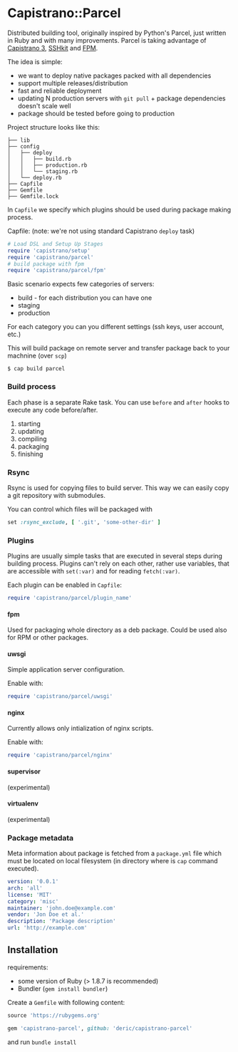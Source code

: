 # Capistrano::Parcel

Distributed building tool, originally inspired by Python's Parcel, just written in Ruby and with many improvements. Parcel is taking advantage of [Capistrano 3](https://github.com/capistrano/capistrano), [SSHkit](https://github.com/capistrano/sshkit) and [FPM](https://github.com/jordansissel/fpm).

The idea is simple:

  * we want to deploy native packages packed with all dependencies
  * support multiple releases/distribution
  * fast and reliable deployment
  * updating N production servers with `git pull` + package dependencies doesn't scale well
  * package should be tested before going to production


Project structure looks like this:

```
├── lib
├── config
│   ├── deploy
│   │   ├── build.rb
│   │   ├── production.rb
│   │   └── staging.rb
│   └── deploy.rb
├── Capfile
├── Gemfile
├── Gemfile.lock

```
In `Capfile` we specify which plugins should be used during package making process.

Capfile: (note: we're not using standard Capistrano `deploy` task)
```ruby
# Load DSL and Setup Up Stages
require 'capistrano/setup'
require 'capistrano/parcel'
# build package with fpm
require 'capistrano/parcel/fpm'
```

Basic scenario expects few categories of servers:

  * build - for each distribution you can have one
  * staging
  * production

For each category you can you different settings (ssh keys, user account, etc.)

This will build package on remote server and transfer package back to your machnine (over `scp`)

```
$ cap build parcel
```

### Build process

Each phase is a separate Rake task. You can use `before` and `after` hooks to execute any code before/after.

 1. starting
 2. updating
 3. compiling
 4. packaging
 5. finishing


### Rsync

Rsync is used for copying files to build server. This way we can easily copy a git repository with submodules.

You can control which files will be packaged with

```ruby
set :rsync_exclude, [ '.git', 'some-other-dir' ]
```

### Plugins

Plugins are usually simple tasks that are executed in several steps during building process. Plugins can't rely on each other, rather use variables, that are accessible with `set(:var)` and for reading `fetch(:var)`.

Each plugin can be enabled in `Capfile`:

```ruby
require 'capistrano/parcel/plugin_name'
```

#### fpm

Used for packaging whole directory as a deb package. Could be used also for RPM or other packages.

#### uwsgi

Simple application server configuration.

Enable with:

```ruby
require 'capistrano/parcel/uwsgi'
```

#### nginx

Currently allows only intialization of nginx scripts.

Enable with:

```ruby
require 'capistrano/parcel/nginx'
```
#### supervisor

(experimental)

#### virtualenv

(experimental)


### Package metadata

Meta information about package is fetched from a `package.yml` file which must be located on local filesystem (in directory where is `cap` command executed).

```yml
version: '0.0.1'
arch: 'all'
license: 'MIT'
category: 'misc'
maintainer: 'john.doe@example.com'
vendor: 'Jon Doe et al.'
description: 'Package description'
url: 'http://example.com'
```


## Installation

requirements:

  * some version of Ruby (> 1.8.7 is recommended)
  * Bundler (`gem install bundler`)

Create a `Gemfile` with following content:

```ruby
source 'https://rubygems.org'

gem 'capistrano-parcel', github: 'deric/capistrano-parcel'
```

and run `bundle install`
